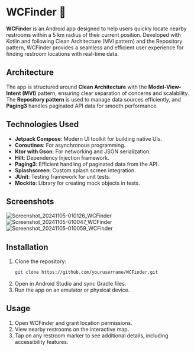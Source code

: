 # WCFinder 🚻



**WCFinder**  is an Android app designed to help users quickly locate nearby restrooms within a 5 km radius of their current position. Developed with Kotlin and following Clean Architecture (MVI pattern) and the Repository pattern, WCFinder provides a seamless and efficient user experience for finding restroom locations with real-time data.



## Architecture
The app is structured around **Clean Architecture** with the **Model-View-Intent (MVI)** pattern, ensuring clear separation of concerns and scalability. The **Repository pattern** is used to manage data sources efficiently, and **Paging3** handles paginated API data for smooth performance.



## Technologies Used
- **Jetpack Compose**: Modern UI toolkit for building native UIs.
- **Coroutines**: For asynchronous programming.
- **Ktor with Gson**: For networking and JSON serialization.
- **Hilt**: Dependency Injection framework.
- **Paging3**: Efficient handling of paginated data from the API.
- **Splashscreen**: Custom splash screen integration.
- **JUnit**: Testing framework for unit tests.
- **Mockito**: Library for creating mock objects in tests.



## Screenshots
![Screenshot_20241105-010126_WCFinder](https://github.com/user-attachments/assets/0249d0a6-b61d-4933-9f0a-a4a7d0db17d2)
![Screenshot_20241105-010047_WCFinder](https://github.com/user-attachments/assets/05027581-a87f-4e93-be7e-897c294d9e08)
![Screenshot_20241105-010059_WCFinder](https://github.com/user-attachments/assets/e52f212f-1fde-414d-924c-1af606b45e85)



## Installation
1. Clone the repository:
   ```bash
   git clone https://github.com/yourusername/WCFinder.git
2. Open in Android Studio and sync Gradle files.
3. Run the app on an emulator or physical device.



## Usage
1. Open WCFinder and grant location permissions.
2. View nearby restrooms on the interactive map.
3. Tap on any restroom marker to see additional details, including accessibility features.



